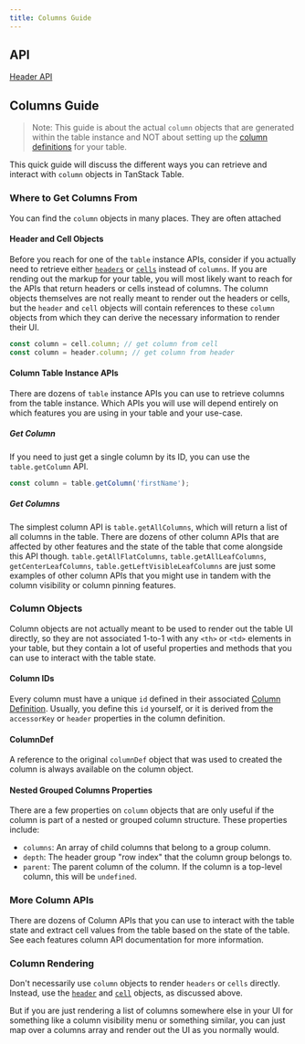 ```yaml
---
title: Columns Guide
---
```


## API

[Header API](../../api/core/column)

## Columns Guide

> Note: This guide is about the actual `column` objects that are generated within the table instance and NOT about setting up the [column definitions](../column-defs) for your table.

This quick guide will discuss the different ways you can retrieve and interact with `column` objects in TanStack Table.

### Where to Get Columns From

You can find the `column` objects in many places. They are often attached

#### Header and Cell Objects

Before you reach for one of the `table` instance APIs, consider if you actually need to retrieve either [`headers`](../headers) or [`cells`](../cells) instead of `columns`. If you are rending out the markup for your table, you will most likely want to reach for the APIs that return headers or cells instead of columns. The column objects themselves are not really meant to render out the headers or cells, but the `header` and `cell` objects will contain references to these `column` objects from which they can derive the necessary information to render their UI.

```js
const column = cell.column; // get column from cell
const column = header.column; // get column from header
```

#### Column Table Instance APIs

There are dozens of `table` instance APIs you can use to retrieve columns from the table instance. Which APIs you will use will depend entirely on which features you are using in your table and your use-case.

##### Get Column

If you need to just get a single column by its ID, you can use the `table.getColumn` API.

```js
const column = table.getColumn('firstName');
```

##### Get Columns

The simplest column API is `table.getAllColumns`, which will return a list of all columns in the table. There are dozens of other column APIs that are affected by other features and the state of the table that come alongside this API though. `table.getAllFlatColumns`, `table.getAllLeafColumns`, `getCenterLeafColumns`, `table.getLeftVisibleLeafColumns` are just some examples of other column APIs that you might use in tandem with the column visibility or column pinning features.

### Column Objects

Column objects are not actually meant to be used to render out the table UI directly, so they are not associated 1-to-1 with any `<th>` or `<td>` elements in your table, but they contain a lot of useful properties and methods that you can use to interact with the table state.

#### Column IDs

Every column must have a unique `id` defined in their associated [Column Definition](../column-defs). Usually, you define this `id` yourself, or it is derived from the `accessorKey` or `header` properties in the column definition.

#### ColumnDef

A reference to the original `columnDef` object that was used to created the column is always available on the column object.

#### Nested Grouped Columns Properties

There are a few properties on `column` objects that are only useful if the column is part of a nested or grouped column structure. These properties include:

- `columns`: An array of child columns that belong to a group column.
- `depth`: The header group "row index" that the column group belongs to.
- `parent`: The parent column of the column. If the column is a top-level column, this will be `undefined`.

### More Column APIs

There are dozens of Column APIs that you can use to interact with the table state and extract cell values from the table based on the state of the table. See each features column API documentation for more information.

### Column Rendering

Don't necessarily use `column` objects to render `headers` or `cells` directly. Instead, use the [`header`](../headers) and [`cell`](../cells) objects, as discussed above.

But if you are just rendering a list of columns somewhere else in your UI for something like a column visibility menu or something similar, you can just map over a columns array and render out the UI as you normally would.
